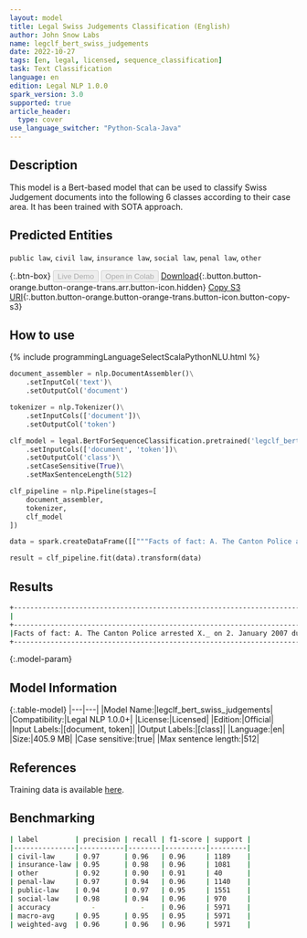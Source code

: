 ```yaml
---
layout: model
title: Legal Swiss Judgements Classification (English)
author: John Snow Labs
name: legclf_bert_swiss_judgements
date: 2022-10-27
tags: [en, legal, licensed, sequence_classification]
task: Text Classification
language: en
edition: Legal NLP 1.0.0
spark_version: 3.0
supported: true
article_header:
  type: cover
use_language_switcher: "Python-Scala-Java"
---
```


## Description

This model is a Bert-based model that can be used to classify Swiss Judgement documents into the following 6 classes according to their case area. It has been trained with SOTA approach.

## Predicted Entities

`public law`, `civil law`, `insurance law`, `social law`, `penal law`, `other`

{:.btn-box}
<button class="button button-orange" disabled>Live Demo</button>
<button class="button button-orange" disabled>Open in Colab</button>
[Download](https://s3.amazonaws.com/auxdata.johnsnowlabs.com/legal/models/legclf_bert_swiss_judgements_en_1.0.0_3.0_1666864758313.zip){:.button.button-orange.button-orange-trans.arr.button-icon.hidden}
[Copy S3 URI](s3://auxdata.johnsnowlabs.com/legal/models/legclf_bert_swiss_judgements_en_1.0.0_3.0_1666864758313.zip){:.button.button-orange.button-orange-trans.button-icon.button-copy-s3}

## How to use



<div class="tabs-box" markdown="1">
{% include programmingLanguageSelectScalaPythonNLU.html %}

```python
document_assembler = nlp.DocumentAssembler()\
    .setInputCol('text')\
    .setOutputCol('document')

tokenizer = nlp.Tokenizer()\
    .setInputCols(['document'])\
    .setOutputCol('token')

clf_model = legal.BertForSequenceClassification.pretrained('legclf_bert_swiss_judgements', 'en', 'legal/models')\
    .setInputCols(['document', 'token'])\
    .setOutputCol('class')\
    .setCaseSensitive(True)\
    .setMaxSentenceLength(512)

clf_pipeline = nlp.Pipeline(stages=[
    document_assembler, 
    tokenizer,
    clf_model   
])

data = spark.createDataFrame([["""Facts of fact: A. The Canton Police arrested X._ on 2. January 2007 due to suspicion of having committed an intrusive bull. In the trial of the trial 3. In January 2007, he agreed to have, together with a complicient, carried out a rubbish steel in a Jeans store in the fountain. After that, the investigative judge opened to him orally, he took him into investigative detention for the risk of collusion and continuation. X._ renounced a written and justified order, but desired a review of the investigation by the president of the Canton Court. by 4. In January 2007, the investigative judge submitted the documents to the president of the Canton Court with the request to withdraw the complaint and maintain the investigative detention. X._ requested to withdraw the investigative detention and immediately release him into freedom. He may be released under conditions or conditions. At its disposal of 5. In January 2007, the president of the Canton Court stated that the urgent offence was suspected in relation to the authorized invasion of the Jeans business and other invasions already occurred during a previous imprisonment. The risk of collusion is not accepted, but the recurrence forecast is extremely disadvantaged, therefore there is a risk of continuation. This is the request of the investigative judge - this is according to the instructions of 23. May 2006 (GG 2006 2; www.kgsz.ch) was not authorized to order investigative detention - to carry out and to confirm the investigative detention. At its disposal of 5. In January 2007, the president of the Canton Court stated that the urgent offence was suspected in relation to the authorized invasion of the Jeans business and other invasions already occurred during a previous imprisonment. The risk of collusion is not accepted, but the recurrence forecast is extremely disadvantaged, therefore there is a risk of continuation. This is the request of the investigative judge - this is according to the instructions of 23. May 2006 (GG 2006 2; www.kgsz.ch) was not authorized to order investigative detention - to carry out and to confirm the investigative detention. B. With complaint in criminal cases of 5. February 2007 requested X._: 1. It should be noted that the order GP 2007 3 of the Canton Court President of the Canton of Schwyz of 5. January 2007 is invalid and the complainant must be immediately released from prison. 2nd Eventually the order GP 2007 3 of the Canton Court President of the Canton of Schwyz of 5. January 2007 shall be repealed and the complainant shall be immediately released from investigative detention. and 3. Subeventual is the complainant due to the violation of the cantonal Swiss law by the instructions of the Canton Court of Schwyz of 23. May 2006 immediately released from the detention. Fourth All under cost and compensation consequences at the expense of the complainant.” Fourth All under cost and compensation consequences at the expense of the complainant.” C. The investigative judge requires in his judgment that “there must be established that the investigative detention was ordered by the investigative authority in accordance with the law and that the appeal submitted by the Court of Appeal with the approval of the request for responsibility and the confirmation of the investigative detention (Decree of the President of the Canton Court of 5 January 2007) has been legally rejected.” Insofar as X._ requires his immediate release, the complaint must be rejected. The President of the Canton Court asks to reject the complaint insofar as it is necessary. X._ requires unpaid legal assistance and defence and completes in its response to the complaint."""]]).toDF("text")

result = clf_pipeline.fit(data).transform(data)
```

</div>

## Results

```bash
+----------------------------------------------------------------------------------------------------+----------+
|                                                                                            document|     class|
+----------------------------------------------------------------------------------------------------+----------+
|Facts of fact: A. The Canton Police arrested X._ on 2. January 2007 due to suspicion of having co...|public law|
+----------------------------------------------------------------------------------------------------+----------+
```

{:.model-param}
## Model Information

{:.table-model}
|---|---|
|Model Name:|legclf_bert_swiss_judgements|
|Compatibility:|Legal NLP 1.0.0+|
|License:|Licensed|
|Edition:|Official|
|Input Labels:|[document, token]|
|Output Labels:|[class]|
|Language:|en|
|Size:|405.9 MB|
|Case sensitive:|true|
|Max sentence length:|512|

## References

Training data is available [here](https://zenodo.org/record/7109926#.Y1gJwexBw8E).

## Benchmarking

```bash
| label         | precision | recall | f1-score | support |
|---------------|-----------|--------|----------|---------|
| civil-law     | 0.97      | 0.96   | 0.96     | 1189    |
| insurance-law | 0.95      | 0.98   | 0.96     | 1081    |
| other         | 0.92      | 0.90   | 0.91     | 40      |
| penal-law     | 0.97      | 0.94   | 0.96     | 1140    |
| public-law    | 0.94      | 0.97   | 0.95     | 1551    |
| social-law    | 0.98      | 0.94   | 0.96     | 970     |
| accuracy          -           -    | 0.96     | 5971    |
| macro-avg     | 0.95      | 0.95   | 0.95     | 5971    |
| weighted-avg  | 0.96      | 0.96   | 0.96     | 5971    |
```
